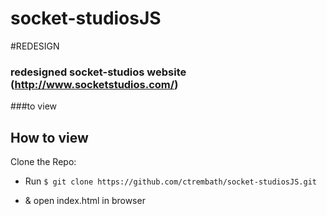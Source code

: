 # socket-studiosJS

#REDESIGN

### redesigned socket-studios website (http://www.socketstudios.com/)

###to view

## How to view

Clone the Repo:
  * Run `$ git clone https://github.com/ctrembath/socket-studiosJS.git`

  *  & open index.html in browser


